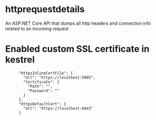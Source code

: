# httprequestdetails
An ASP.NET Core API that dumps all http headers and connection info related to an incoming request


# Enabled custom SSL certificate in kestrel
```
      "HttpsInlineCertFile": {
        "Url": "https://localhost:5005",
        "Certificate": {
          "Path": "",
          "Password": ""
        }
      },
      "HttpsDefaultCert": {
        "Url": "https://localhost:8443"
      }
```